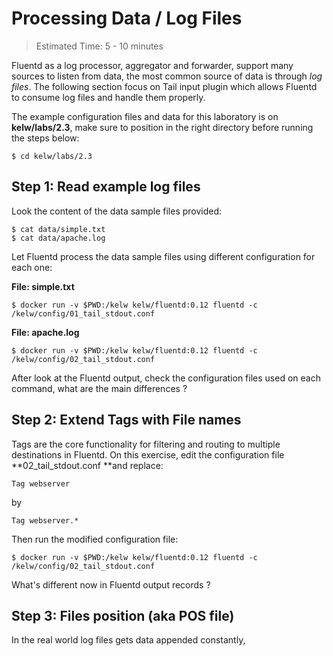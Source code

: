 # Processing Data / Log Files

> Estimated Time: 5 - 10 minutes

Fluentd as a log processor, aggregator and forwarder, support many sources to listen from data, the most common source of data is through _log files_. The following section focus on Tail input plugin which allows Fluentd to consume log files and handle them properly.

The example configuration files and data for this laboratory is on **kelw/labs/2.3**, make sure to position in the right directory before running the steps below:

```
$ cd kelw/labs/2.3
```

## Step 1: Read example log files

Look the content of the data sample files provided:

```
$ cat data/simple.txt
$ cat data/apache.log
```

Let Fluentd process the data sample files using different configuration for each one:

**File: simple.txt**

```
$ docker run -v $PWD:/kelw kelw/fluentd:0.12 fluentd -c /kelw/config/01_tail_stdout.conf
```

**File: apache.log**

```
$ docker run -v $PWD:/kelw kelw/fluentd:0.12 fluentd -c /kelw/config/02_tail_stdout.conf
```

After look at the Fluentd output, check the configuration files used on each command, what are the main differences ?

## Step 2: Extend Tags with File names

Tags are the core functionality for filtering and routing to multiple destinations in Fluentd. On this exercise, edit the configuration file **02\_tail\_stdout.conf **and replace:

```
Tag webserver
```

by

```
Tag webserver.*
```

Then run the modified configuration file:

```
$ docker run -v $PWD:/kelw kelw/fluentd:0.12 fluentd -c /kelw/config/02_tail_stdout.conf
```

What's different now in Fluentd output records ?

## Step 3: Files position \(aka POS file\)

In the real world log files gets data appended constantly, 



